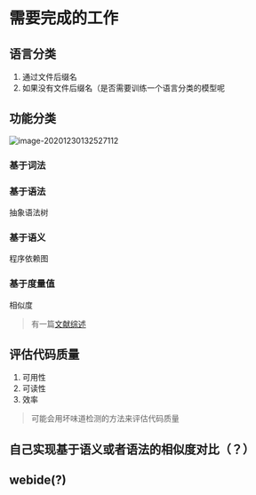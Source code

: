 # 需要完成的工作

## 语言分类

1. 通过文件后缀名
2. 如果没有文件后缀名（是否需要训练一个语言分类的模型呢

## 功能分类

![image-20201230132527112](https://draco-picbed.oss-cn-shanghai.aliyuncs.com/img/image-20201230132527112.png)

### 基于词法

### 基于语法

抽象语法树

### 基于语义

程序依赖图

### 基于度量值

相似度

> 有一篇[文献综述](http://www.jsjkx.com/CN/article/openArticlePDF.jsp?id=18909)



## 评估代码质量

1. 可用性
2. 可读性
3. 效率

> 可能会用坏味道检测的方法来评估代码质量

## 自己实现基于语义或者语法的相似度对比（？）

## webide(?)

